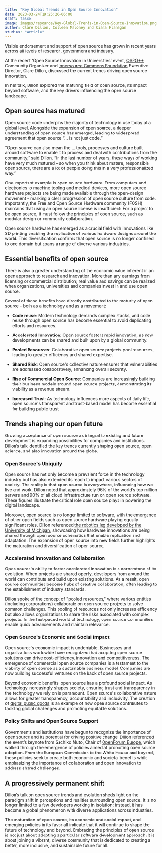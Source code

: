```yaml
---
title: "Key Global Trends in Open Source Innovation"
date: 2023-03-24T19:25:26+06:00 
draft: false
image: images/resource/Key-Global-Trends-in-Open-Source-Innovation.png
author: Clare Dillon, Colleen Maloney and Ciara Flanagan
studies: "Article"
---
```



Visible endorsement and support of open source has grown in recent years across all levels of research, government and industry. 

At the recent ‘Open Source Innovation in Universities’ event, [OSPO++](https://ospoplusplus.org/) Community Organizer and [Innersource Commons Foundation](https://innersourcecommons.org/) Executive Director, Clare Dillon, discussed the current trends driving open source innovation. 

In her talk, Dillon explored the maturing field of open source, its impact beyond software, and the key drivers influencing the open source landscape.

## Open source has matured

Open source code underpins the majority of technology in use today at a global level. Alongside the expansion of open source, a deeper understanding of open source has emerged, leading to widespread agreement that open source “... is not just code.”

“Open source can also mean the … tools, processes and culture built around software to enable it to process and deal with contributions from the community,” said Dillon. “In the last number of years, these ways of working have very much matured – so when you think about mature, responsible open source, there are a lot of people doing this in a very professionalized way.”

One important example is open source hardware. From computers and electronics to machine tooling and medical devices, more open source hardware projects are being made available through the open-design movement – marking a clear progression of open source culture from code. Importantly, the Free and Open Source Hardware community (FOSH) maintains that using an open source license is insufficient: For a project to be open source, it must follow the principles of open source, such as modular design or community collaboration. 

Open source hardware has emerged as a crucial field with innovations like 3D printing enabling the replication of various hardware designs around the world. This diversification confirms that open source is no longer confined to one domain but spans a range of diverse various industries.

## Essential benefits of open source

There is also a greater understanding of the economic value inherent in an open approach to research and innovation. More than any earnings from licensing or commercial distribution; real value and savings can be realized when organizations, universities and companies invest in and use open source.

Several of these benefits have directly contributed to the maturity of open source - both as a technology and as a movement:

- <b>Code reuse</b>: Modern technology demands complex stacks, and code reuse through open source has become essential to avoid duplicating efforts and resources.

- <b>Accelerated Innovation</b>: Open source fosters rapid innovation, as new developments can be shared and built upon by a global community.

- <b>Pooled Resources</b>: Collaborative open source projects pool resources, leading to greater efficiency and shared expertise.

- <b>Shared Risk</b>: Open source's collective nature ensures that vulnerabilities are addressed collaboratively, enhancing overall security.

- <b>Rise of Commercial Open Source</b>: Companies are increasingly building their business models around open source projects, demonstrating its viability as a revenue stream.

- <b>Increased Trust</b>: As technology influences more aspects of daily life, open source's transparent and trust-based model has become essential for building public trust.

## Trends shaping our open future
Growing acceptance of open source as integral to existing and future development is expanding possibilities for companies and institutions. Dillon’s talk identified the key trends currently shaping open source, open science, and also innovation around the globe.

### Open Source's Ubiquity

Open source has not only become a prevalent force in the technology industry but has also extended its reach to impact various sectors of society. The reality is that open source is everywhere, influencing how we live and work. Dillon noted that approximately 96% of the world's top million servers and 90% of all cloud infrastructure run on open source software. These figures illustrate the critical role open source plays in powering the digital landscape.

Moreover, open source is no longer limited to software, with the emergence of other open fields such as open source hardware playing equally significant roles. Dillon referenced [the robotics leg developed by the University of Michigan](https://www.youtube.com/watch?v=VUzxJCmo5v4&t=11s), showcasing how hardware innovations are being shared through open source schematics that enable replication and adaptation. The expansion of open source into new fields further highlights the maturation and diversification of open source.

### Accelerated Innovation and Collaboration

Open source's ability to foster accelerated innovation is a cornerstone of its evolution. When projects are shared openly, developers from around the world can contribute and build upon existing solutions. As a result, open source communities become hubs of creative collaboration, often leading to the establishment of industry standards.

Dillon spoke of the concept of "pooled resources," where various entities (including corporations) collaborate on open source projects to solve common challenges. This pooling of resources not only increases efficiency but also allows organizations to share the risks associated with complex projects. In the fast-paced world of technology, open source communities enable quick advancements and maintain relevance.

### Open Source's Economic and Social Impact

Open source's economic impact is undeniable. Businesses and organizations worldwide have recognized that adopting open source solutions can drive cost-efficiency, innovation and competitiveness. The emergence of commercial open source companies is a testament to the viability of open source as a sustainable business model. Companies are now building successful ventures on the back of open source projects.

Beyond economic benefits, open source has a profound social impact. As technology increasingly shapes society, ensuring trust and transparency in the technology we rely on is paramount. Open source's collaborative nature allows for greater transparency, accountability and inclusivity. The creation of [digital public goods](https://digitalpublicgoods.net/standard/) is an example of how open source contributes to tackling global challenges and promoting equitable solutions.

### Policy Shifts and Open Source Support

Governments and institutions have begun to recognize the importance of open source and its potential for driving positive change. Dillon referenced the event’s keynote from Sachiko Muto, Chair of [OpenForum Europe](https://openforumeurope.org/), which walked through the emergence of policies aimed at promoting open source adoption. From the European Commission to the White House and beyond, these policies seek to create both economic and societal benefits while emphasizing the importance of collaboration and open innovation to address shared challenges.

## A progressively permanent shift

Dillon’s talk on open source trends and evolution sheds light on the paradigm shift in perceptions and realities surrounding open source. It is no longer limited to a few developers working in isolation; instead, it has become a global phenomenon with diverse applications across industries. 

The maturation of open source, its economic and social impact, and emerging policies in its favor all indicate that it will continue to shape the future of technology and beyond. Embracing the principles of open source is not just about adopting a particular software development approach; it is about joining a vibrant, diverse community that is dedicated to creating a better, more inclusive, and sustainable future for all.